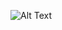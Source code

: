 ![Alt Text](https://github.com/awsafur2324/awsafur2324/assets/154707560/4d2213cd-9656-4186-979c-1ab75234a436)
